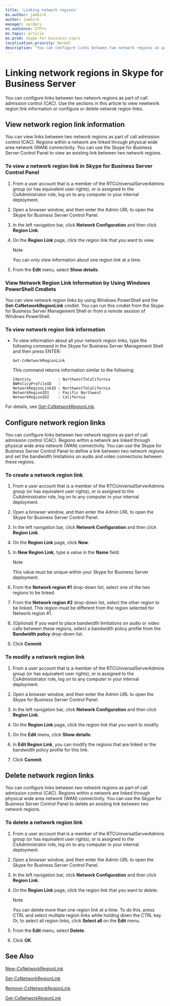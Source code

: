 ```yaml
---
title: 'Linking network regions'
ms.author: jambirk
author: jambirk
manager: serdars
ms.audience: ITPro
ms.topic: article
ms.prod: skype-for-business-itpro
localization_priority: Normal
description: "You can configure links between two network regions as part of call admission control (CAC). "
---
```



# Linking network regions in Skype for Business Server

You can configure links between two network regions as part of call admission control (CAC). Use the sections in this article to view newtwork region link information or configure or delete netwrok region links. 

## View network region link information 

You can view links between two network regions as part of call admission control (CAC). Regions within a network are linked through physical wide area network (WAN) connectivity. You can use the Skype for Business Server Control Panel to view an existing link between two network regions. 


### To view a network region link in Skype for Business Server Control Panel

1.  From a user account that is a member of the RTCUniversalServerAdmins group (or has equivalent user rights), or is assigned to the CsAdministrator role, log on to any computer in your internal deployment.

2.  Open a browser window, and then enter the Admin URL to open the Skype for Business Server Control Panel. 

3.  In the left navigation bar, click **Network Configuration** and then click **Region Link**.

4.  On the **Region Link** page, click the region link that you want to view.
    
    > [!NOTE]  
    > You can only view information about one region link at a time.

5.  From the **Edit** menu, select **Show details**.

### View Network Region Link Information by Using Windows PowerShell Cmdlets

You can view network region links by using Windows PowerShell and the **Get-CsNetworkRegionLink** cmdlet. You can run this cmdlet from the Skype for Business Server Management Shell or from a remote session of Windows PowerShell. 


### To view network region link information

  - To view information about all your network region links, type the following command in the Skype for Business Server Management Shell and then press ENTER:
    
        Get-CsNetworkRegionLink
    
    This command returns information similar to the following:
    
        Identity            : NorthwestToCalifornia
        BWPolicyProfileID   :
        NetworkRegionLinkID : NorthwestToCalifornia
        NetworkRegionID1    : Pacific Northwest
        NetworkRegionID2    : California


For details, see [Get-CsNetworkRegionLink](https://docs.microsoft.com/powershell/module/skype/Get-CsNetworkRegionLink).


## Configure network region links 

You can configure links between two network regions as part of call admission control (CAC). Regions within a network are linked through physical wide area network (WAN) connectivity. You can use the Skype for Business Server Control Panel to define a link between two network regions and set the bandwidth limitations on audio and video connections between these regions.

### To create a network region link

1.  From a user account that is a member of the RTCUniversalServerAdmins group (or has equivalent user rights), or is assigned to the CsAdministrator role, log on to any computer in your internal deployment.

2.  Open a browser window, and then enter the Admin URL to open the Skype for Business Server Control Panel. 

3.  In the left navigation bar, click **Network Configuration** and then click **Region Link**.

4.  On the **Region Link** page, click **New**.

5.  In **New Region Link**, type a value in the **Name** field.
 
    > [!NOTE]  
    > This value must be unique within your Skype for Business Server deployment.

6.  From the **Network region \#1** drop-down list, select one of the two regions to be linked.

7.  From the **Network region \#2** drop-down list, select the other region to be linked. This region must be different from the region selected for Network region \#1.

8.  (Optional) If you want to place bandwidth limitations on audio or video calls between these regions, select a bandwidth policy profile from the **Bandwidth policy** drop-down list.

9.  Click **Commit**.

### To modify a network region link

1.  From a user account that is a member of the RTCUniversalServerAdmins group (or has equivalent user rights), or is assigned to the CsAdministrator role, log on to any computer in your internal deployment.

2.  Open a browser window, and then enter the Admin URL to open the Skype for Business Server Control Panel. 

3.  In the left navigation bar, click **Network Configuration** and then click **Region Link**.

4.  On the **Region Link** page, click the region link that you want to modify.

5.  On the **Edit** menu, click **Show details**.

6.  In **Edit Region Link**, you can modify the regions that are linked or the bandwidth policy profile for this link.

7.  Click **Commit**.


## Delete network region links

You can configure links between two network regions as part of call admission control (CAC). Regions within a network are linked through physical wide area network (WAN) connectivity. You can use the Skype for Business Server Control Panel to delete an existing link between two network regions. 

### To delete a network region link

1.  From a user account that is a member of the RTCUniversalServerAdmins group (or has equivalent user rights), or is assigned to the CsAdministrator role, log on to any computer in your internal deployment.

2.  Open a browser window, and then enter the Admin URL to open the Skype for Business Server Control Panel. 

3.  In the left navigation bar, click **Network Configuration** and then click **Region Link**.

4.  On the **Region Link** page, click the region link that you want to delete.
 
    > [!NOTE]  
    > You can delete more than one region link at a time. To do this, press CTRL and select multiple region links while holding down the CTRL key. Or, to select all region links, click <STRONG>Select all</STRONG> on the <STRONG>Edit</STRONG> menu.

5.  From the **Edit** menu, select **Delete**.

6.  Click **OK**.


## See Also

[New-CsNetworkRegionLink](https://docs.microsoft.com/powershell/module/skype/New-CsNetworkRegionLink)  

[Set-CsNetworkRegionLink](https://docs.microsoft.com/powershell/module/skype/Set-CsNetworkRegionLink)  

[Remove-CsNetworkRegionLink](https://docs.microsoft.com/powershell/module/skype/Remove-CsNetworkRegionLink)  

[Get-CsNetworkRegionLink](https://docs.microsoft.com/powershell/module/skype/Get-CsNetworkRegionLink)  